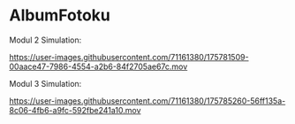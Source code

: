 # AlbumFotoku

Modul 2 Simulation:

https://user-images.githubusercontent.com/71161380/175781509-00aace47-7986-4554-a2b6-84f2705ae67c.mov

Modul 3 Simulation:

https://user-images.githubusercontent.com/71161380/175785260-56ff135a-8c06-4fb6-a9fc-592fbe241a10.mov

